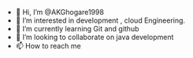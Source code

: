 - 👋 Hi, I’m @AKGhogare1998
- 👀 I’m interested in development , cloud Engineering.
- 🌱 I’m currently learning Git and github
- 💞️ I’m looking to collaborate on java development
- 📫 How to reach me 

<!---
AKGhogare1998/AKGhogare1998 is a ✨ special ✨ repository because its `README.md` (this file) appears on your GitHub profile.
You can click the Preview link to take a look at your changes.
--->
